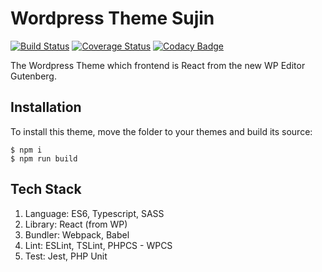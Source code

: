 # Wordpress Theme Sujin

[![Build Status](https://travis-ci.org/sujin2f/Sujin.svg)](https://travis-ci.org/sujin2f/Sujin)
[![Coverage Status](https://coveralls.io/repos/github/sujin2f/Sujin/badge.svg?branch=master)](https://coveralls.io/github/sujin2f/Sujin?branch=master)
[![Codacy Badge](https://api.codacy.com/project/badge/Grade/8f1604bf6483486697ea70b7650df0e4)](https://www.codacy.com/manual/sujin.byun/Sujin?utm_source=github.com&amp;utm_medium=referral&amp;utm_content=sujin2f/Sujin&amp;utm_campaign=Badge_Grade)

The Wordpress Theme which frontend is React from the new WP Editor Gutenberg.

## Installation
To install this theme, move the folder to your themes and build its source:
```shell
$ npm i
$ npm run build
```

## Tech Stack
1. Language: ES6, Typescript, SASS
2. Library: React (from WP)
3. Bundler: Webpack, Babel
4. Lint: ESLint, TSLint, PHPCS - WPCS
5. Test: Jest, PHP Unit
